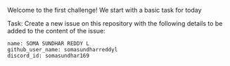Welcome to the first challenge! We start with a basic task for today

Task: 
Create a new issue on this repository with the following details to be added to the content of the issue:

```
name: SOMA SUNDHAR REDDY L
github_user_name: somasundharreddyl
discord_id: somasundhar169
```
